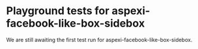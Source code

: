 # Playground tests for aspexi-facebook-like-box-sidebox
We are still awaiting the first test run for aspexi-facebook-like-box-sidebox.
